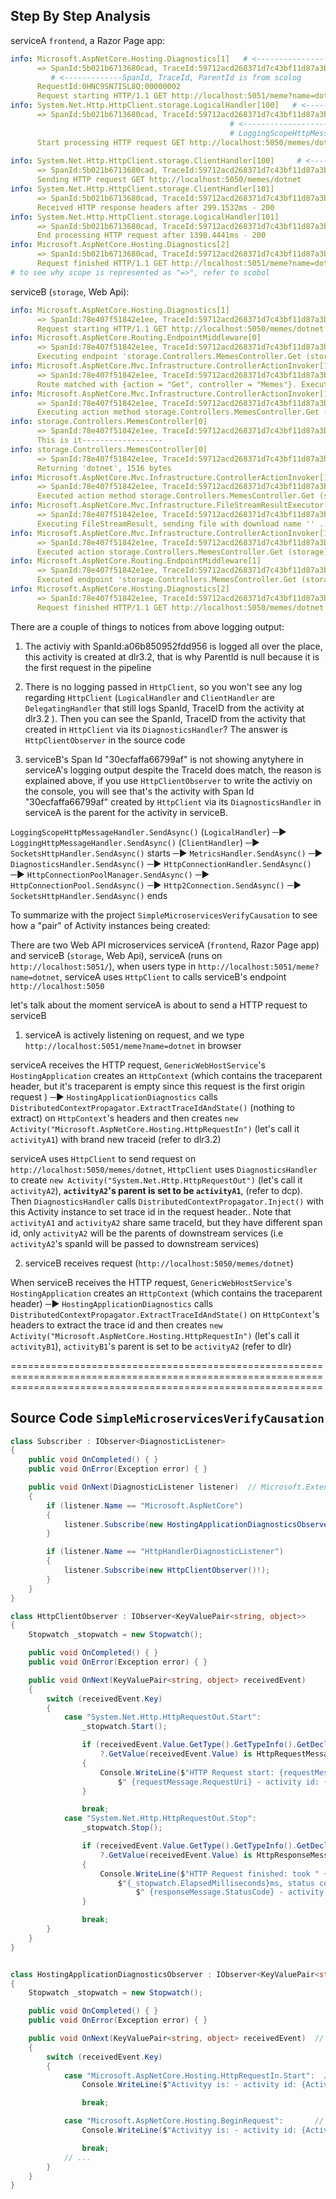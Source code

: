 ## Step By Step Analysis

serviceA `frontend`, a Razor Page app:
```yaml
info: Microsoft.AspNetCore.Hosting.Diagnostics[1]   # <------------------dlr, dlr0 in GenericWebHostService shows why it is "Microsoft.AspNetCore.Hosting.Diagnostics" 
      => SpanId:5b021b6713680cad, TraceId:59712acd268371d7c43bf11d87a3b1b1, ParentId:0000000000000000 => ConnectionId:0HNC9SN7ISL8Q => RequestPath:/meme 
         # <-------------SpanId, TraceId, ParentId is from scolog
      RequestId:0HNC9SN7ISL8Q:00000002
      Request starting HTTP/1.1 GET http://localhost:5051/meme?name=dotnet # <------------------------- see rshm, called from HostingApplicationDiagnostics
info: System.Net.Http.HttpClient.storage.LogicalHandler[100]   # <-----------------------------------------loh
      => SpanId:5b021b6713680cad, TraceId:59712acd268371d7c43bf11d87a3b1b1, ParentId:0000000000000000 => ConnectionId:0HNC9SN7ISL8Q => RequestPath:/meme RequestId:0HNC9SN7ISL8Q:00000002 => /Meme => HTTP GET http://localhost:5050/memes/dotnet 
                                                 # <-------------------------lsch1.1, this scope is because of LoggingScopeHttpMessageHandler,
                                                 # LoggingScopeHttpMessageHandler creates a scope for HTTP {HttpMethod} {Uri},  same as below
      Start processing HTTP request GET http://localhost:5050/memes/dotnet  # <---------------lsch2.3, still from LoggingScopeHttpMessageHandler, no scoped involved
                                                                   
info: System.Net.Http.HttpClient.storage.ClientHandler[100]     # <----------------------------------------clh
      => SpanId:5b021b6713680cad, TraceId:59712acd268371d7c43bf11d87a3b1b1, ParentId:0000000000000000 => ConnectionId:0HNC9SN7ISL8Q => RequestPath:/meme RequestId:0HNC9SN7ISL8Q:00000002 => /Meme => HTTP GET http://localhost:5050/memes/dotnet
      Sending HTTP request GET http://localhost:5050/memes/dotnet
info: System.Net.Http.HttpClient.storage.ClientHandler[101]
      => SpanId:5b021b6713680cad, TraceId:59712acd268371d7c43bf11d87a3b1b1, ParentId:0000000000000000 => ConnectionId:0HNC9SN7ISL8Q => RequestPath:/meme RequestId:0HNC9SN7ISL8Q:00000002 => /Meme => HTTP GET http://localhost:5050/memes/dotnet
      Received HTTP response headers after 299.1532ms - 200
info: System.Net.Http.HttpClient.storage.LogicalHandler[101]
      => SpanId:5b021b6713680cad, TraceId:59712acd268371d7c43bf11d87a3b1b1, ParentId:0000000000000000 => ConnectionId:0HNC9SN7ISL8Q => RequestPath:/meme RequestId:0HNC9SN7ISL8Q:00000002 => /Meme => HTTP GET http://localhost:5050/memes/dotnet
      End processing HTTP request after 1398.4441ms - 200
info: Microsoft.AspNetCore.Hosting.Diagnostics[2]
      => SpanId:5b021b6713680cad, TraceId:59712acd268371d7c43bf11d87a3b1b1, ParentId:0000000000000000 => ConnectionId:0HNC9SN7ISL8Q => RequestPath:/meme RequestId:0HNC9SN7ISL8Q:00000002
      Request finished HTTP/1.1 GET http://localhost:5051/meme?name=dotnet - 200 - text/html;+charset=utf-8 4046.3552ms  # <---- see rshm, called from HostingApplicationDiagnostics
# to see why scope is represented as "=>", refer to scobol
```

serviceB (`storage`, Web Api):
```yml
info: Microsoft.AspNetCore.Hosting.Diagnostics[1]
      => SpanId:78e407f51842e1ee, TraceId:59712acd268371d7c43bf11d87a3b1b1, ParentId:30ecfaffa66799af => ConnectionId:0HNCH8ULNKBL6 => RequestPath:/memes/dotnet RequestId:0HNCH8ULNKBL6:00000001
      Request starting HTTP/1.1 GET http://localhost:5050/memes/dotnet - - -
info: Microsoft.AspNetCore.Routing.EndpointMiddleware[0]
      => SpanId:78e407f51842e1ee, TraceId:59712acd268371d7c43bf11d87a3b1b1, ParentId:30ecfaffa66799af => ConnectionId:0HNCH8ULNKBL6 => RequestPath:/memes/dotnet RequestId:0HNCH8ULNKBL6:00000001
      Executing endpoint 'storage.Controllers.MemesController.Get (storage)'
info: Microsoft.AspNetCore.Mvc.Infrastructure.ControllerActionInvoker[102]
      => SpanId:78e407f51842e1ee, TraceId:59712acd268371d7c43bf11d87a3b1b1, ParentId:30ecfaffa66799af => ConnectionId:0HNCH8ULNKBL6 => RequestPath:/memes/dotnet RequestId:0HNCH8ULNKBL6:00000001 => storage.Controllers.MemesController.Get (storage)
      Route matched with {action = "Get", controller = "Memes"}. Executing controller action with signature System.Threading.Tasks.Task`1[Microsoft.AspNetCore.Mvc.ActionResult] Get(System.String, System.Threading.CancellationToken) on controller storage.Controllers.MemesController (storage).
info: Microsoft.AspNetCore.Mvc.Infrastructure.ControllerActionInvoker[101]
      => SpanId:78e407f51842e1ee, TraceId:59712acd268371d7c43bf11d87a3b1b1, ParentId:30ecfaffa66799af => ConnectionId:0HNCH8ULNKBL6 => RequestPath:/memes/dotnet RequestId:0HNCH8ULNKBL6:00000001 => storage.Controllers.MemesController.Get (storage)
      Executing action method storage.Controllers.MemesController.Get (storage) - Validation state is Valid
info: storage.Controllers.MemesController[0]
      => SpanId:78e407f51842e1ee, TraceId:59712acd268371d7c43bf11d87a3b1b1, ParentId:30ecfaffa66799af => ConnectionId:0HNCH8ULNKBL6 => RequestPath:/memes/dotnet RequestId:0HNCH8ULNKBL6:00000001 => storage.Controllers.MemesController.Get (storage)
      This is it------------------
info: storage.Controllers.MemesController[0]
      => SpanId:78e407f51842e1ee, TraceId:59712acd268371d7c43bf11d87a3b1b1, ParentId:30ecfaffa66799af => ConnectionId:0HNCH8ULNKBL6 => RequestPath:/memes/dotnet RequestId:0HNCH8ULNKBL6:00000001 => storage.Controllers.MemesController.Get (storage)
      Returning 'dotnet', 1516 bytes
info: Microsoft.AspNetCore.Mvc.Infrastructure.ControllerActionInvoker[103]
      => SpanId:78e407f51842e1ee, TraceId:59712acd268371d7c43bf11d87a3b1b1, ParentId:30ecfaffa66799af => ConnectionId:0HNCH8ULNKBL6 => RequestPath:/memes/dotnet RequestId:0HNCH8ULNKBL6:00000001 => storage.Controllers.MemesController.Get (storage)
      Executed action method storage.Controllers.MemesController.Get (storage), returned result Microsoft.AspNetCore.Mvc.FileStreamResult in 107.2915ms.
info: Microsoft.AspNetCore.Mvc.Infrastructure.FileStreamResultExecutor[1]
      => SpanId:78e407f51842e1ee, TraceId:59712acd268371d7c43bf11d87a3b1b1, ParentId:30ecfaffa66799af => ConnectionId:0HNCH8ULNKBL6 => RequestPath:/memes/dotnet RequestId:0HNCH8ULNKBL6:00000001 => storage.Controllers.MemesController.Get (storage)
      Executing FileStreamResult, sending file with download name '' ...
info: Microsoft.AspNetCore.Mvc.Infrastructure.ControllerActionInvoker[105]
      => SpanId:78e407f51842e1ee, TraceId:59712acd268371d7c43bf11d87a3b1b1, ParentId:30ecfaffa66799af => ConnectionId:0HNCH8ULNKBL6 => RequestPath:/memes/dotnet RequestId:0HNCH8ULNKBL6:00000001
      Executed action storage.Controllers.MemesController.Get (storage) in 140.6465ms
info: Microsoft.AspNetCore.Routing.EndpointMiddleware[1]
      => SpanId:78e407f51842e1ee, TraceId:59712acd268371d7c43bf11d87a3b1b1, ParentId:30ecfaffa66799af => ConnectionId:0HNCH8ULNKBL6 => RequestPath:/memes/dotnet RequestId:0HNCH8ULNKBL6:00000001
      Executed endpoint 'storage.Controllers.MemesController.Get (storage)'
info: Microsoft.AspNetCore.Hosting.Diagnostics[2]
      => SpanId:78e407f51842e1ee, TraceId:59712acd268371d7c43bf11d87a3b1b1, ParentId:30ecfaffa66799af => ConnectionId:0HNCH8ULNKBL6 => RequestPath:/memes/dotnet RequestId:0HNCH8ULNKBL6:00000001
      Request finished HTTP/1.1 GET http://localhost:5050/memes/dotnet - 200 1516 image/png 196.9484ms
```

There are a couple of things to notices from above logging output:

1. The activiy with SpanId:a06b850952fdd956 is logged all over the place, this activity is created at dlr3.2, that is why ParentId is null because it is the first request in the pipeline

2. There is no logging passed in `HttpClient`, so you won't see any log regarding `HttpClient` (`LogicalHandler` and `ClientHandler` are `DelegatingHandler` that still logs SpanId, TraceID from the activity at dlr3.2 ). Then you can see the SpanId, TraceID from the activity that created in `HttpClient` via its `DiagnosticsHandler`? The answer is `HttpClientObserver` in the source code

3.  serviceB's Span Id "30ecfaffa66799af" is not showing anytyhere in serviceA's logging output despite the TraceId does match, the reason is explained above, if you use `HttpClientObserver` to write the activiy on the console, you will see that's the activity with  Span Id "30ecfaffa66799af" created by `HttpClient` via its `DiagnosticsHandler` in serviceA is the parent for the activity in serviceB.


`LoggingScopeHttpMessageHandler.SendAsync()` (`LogicalHandler`) ─► `LoggingHttpMessageHandler.SendAsync()` (`ClientHandler`) ─► `SocketsHttpHandler.SendAsync()` starts ─► `MetricsHandler.SendAsync()` ─► `DiagnosticsHandler.SendAsync()` ─► `HttpConnectionHandler.SendAsync()` ─► `HttpConnectionPoolManager.SendAsync()` ─► `HttpConnectionPool.SendAsync()` ─► `Http2Connection.SendAsync()` ─► `SocketsHttpHandler.SendAsync()` ends


To summarize with the project `SimpleMicroservicesVerifyCausation` to see how a "pair" of Activity instances being created:

There are two Web API microservices serviceA (`frontend`, Razor Page app) and serviceB (`storage`, Web Api), serviceA (runs on `http://localhost:5051/`), when users type in `http://localhost:5051/meme?name=dotnet`, serviceA uses `HttpClient` to calls serviceB's endpoint `http://localhost:5050`

let's talk about the moment serviceA is about to send a HTTP request to serviceB

1. serviceA is actively listening on request, and we type `http://localhost:5051/meme?name=dotnet` in browser

serviceA receives the HTTP request, `GenericWebHostService`'s `HostingApplication` creates an `HttpContext` (which contains the traceparent header, but it's traceparent is empty since this request is the first origin request ) ─► `HostingApplicationDiagnostics` calls `DistributedContextPropagator.ExtractTraceIdAndState()` (nothing to extract) on `HttpContext`'s headers and then creates `new Activity("Microsoft.AspNetCore.Hosting.HttpRequestIn")` (let's call it `activityA1`) with brand new traceid  (refer to dlr3.2) 

serviceA uses `HttpClient` to send request on `http://localhost:5050/memes/dotnet`, `HttpClient` uses `DiagnosticsHandler` to create `new Activity("System.Net.Http.HttpRequestOut")` (let's call it `activityA2`), **`activityA2`'s parent is set to be `activityA1`**, (refer to dcp). Then `DiagnosticsHandler` calls `DistributedContextPropagator.Inject()` with this Activity instance to set trace id in the request header.. Note that  `activityA1` and `activityA2` share same traceId, but they have different span id, only `activityA2` will be the parents of downstream services (i.e `activityA2`'s spanId will be passed to downstream services)


2. serviceB receives request (`http://localhost:5050/memes/dotnet`)

When serviceB receives the HTTP request, `GenericWebHostService`'s `HostingApplication` creates an `HttpContext` (which contains the traceparent header) ─► `HostingApplicationDiagnostics` calls `DistributedContextPropagator.ExtractTraceIdAndState()` on `HttpContext`'s headers to extract the trace id and then
 creates `new Activity("Microsoft.AspNetCore.Hosting.HttpRequestIn")` (let's call it `activityB1`), `activityB1`'s parent is set to be `activityA2` (refer to dlr) 


==================================================================================================================================================================


## Source Code `SimpleMicroservicesVerifyCausation` 

```C#
class Subscriber : IObserver<DiagnosticListener>
{
    public void OnCompleted() { }
    public void OnError(Exception error) { }

    public void OnNext(DiagnosticListener listener)  // Microsoft.Extensions.Hosting, Microsoft.AspNetCore, HttpHandlerDiagnosticListener
    {
        if (listener.Name == "Microsoft.AspNetCore")
        {
            listener.Subscribe(new HostingApplicationDiagnosticsObserver()!);
        }

        if (listener.Name == "HttpHandlerDiagnosticListener")
        {
            listener.Subscribe(new HttpClientObserver()!);
        }
    }
}

class HttpClientObserver : IObserver<KeyValuePair<string, object>>
{
    Stopwatch _stopwatch = new Stopwatch();

    public void OnCompleted() { }
    public void OnError(Exception error) { }

    public void OnNext(KeyValuePair<string, object> receivedEvent)
    {
        switch (receivedEvent.Key)
        {
            case "System.Net.Http.HttpRequestOut.Start":
                _stopwatch.Start();

                if (receivedEvent.Value.GetType().GetTypeInfo().GetDeclaredProperty("Request")
                    ?.GetValue(receivedEvent.Value) is HttpRequestMessage requestMessage)
                {
                    Console.WriteLine($"HTTP Request start: {requestMessage.Method} -" +
                        $" {requestMessage.RequestUri} - activity id: {Activity.Current.Id}, parentactivity Id: {Activity.Current.ParentId}");
                }

                break;
            case "System.Net.Http.HttpRequestOut.Stop":
                _stopwatch.Stop();

                if (receivedEvent.Value.GetType().GetTypeInfo().GetDeclaredProperty("Response")
                    ?.GetValue(receivedEvent.Value) is HttpResponseMessage responseMessage)
                {
                    Console.WriteLine($"HTTP Request finished: took " +
                        $"{_stopwatch.ElapsedMilliseconds}ms, status code:" +
                            $" {responseMessage.StatusCode} - activity id: {Activity.Current.Id}, parentactivity Id: {Activity.Current.ParentId}");
                }

                break;
        }
    }
}


class HostingApplicationDiagnosticsObserver : IObserver<KeyValuePair<string, object>>
{
    Stopwatch _stopwatch = new Stopwatch();

    public void OnCompleted() { }
    public void OnError(Exception error) { }

    public void OnNext(KeyValuePair<string, object> receivedEvent)  // Microsoft.AspNetCore.Hosting.HttpRequestIn.Start, Microsoft.AspNetCore.Hosting.BeginRequest
    {
        switch (receivedEvent.Key)
        {
            case "Microsoft.AspNetCore.Hosting.HttpRequestIn.Start":  // <-----------------------------dlr3.3
                Console.WriteLine($"Activityy is: - activity id: {Activity.Current.Id}, parentactivity Id: {Activity.Current.ParentId}");

                break;

            case "Microsoft.AspNetCore.Hosting.BeginRequest":       // <-------------------------------dlr4.0
                Console.WriteLine($"Activityy is: - activity id: {Activity.Current.Id}, parentactivity Id: {Activity.Current.ParentId}");

                break;
            // ...
        }
    }
}
```
